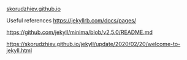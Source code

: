[skorudzhiev.github.io](https://github.com/skorudzhiev/skorudzhiev.github.io)

Useful references
https://jekyllrb.com/docs/pages/

https://github.com/jekyll/minima/blob/v2.5.0/README.md

https://skorudzhiev.github.io/jekyll/update/2020/02/20/welcome-to-jekyll.html
